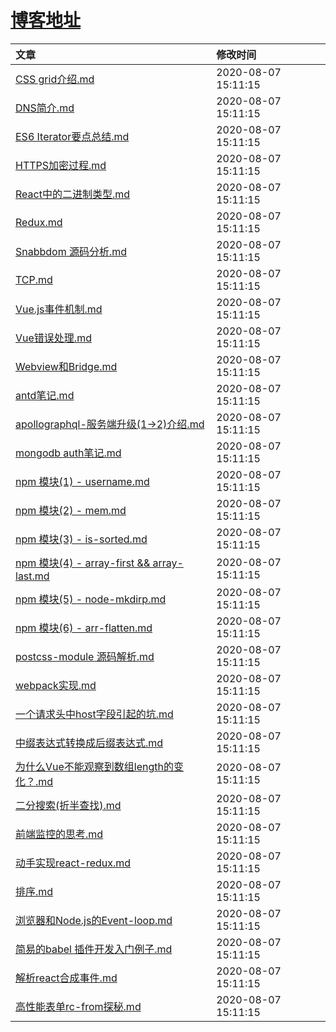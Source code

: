 # [博客地址](https://github.com/AfterThreeYears/blog)
| 文章 | 修改时间 |
|:---|:------------|
|[CSS grid介绍.md](https://github.com/AfterThreeYears/blog/blob/master/CSS%20grid%E4%BB%8B%E7%BB%8D.md)|2020-08-07 15:11:15|
|[DNS简介.md](https://github.com/AfterThreeYears/blog/blob/master/DNS%E7%AE%80%E4%BB%8B.md)|2020-08-07 15:11:15|
|[ES6 Iterator要点总结.md](https://github.com/AfterThreeYears/blog/blob/master/ES6%20Iterator%E8%A6%81%E7%82%B9%E6%80%BB%E7%BB%93.md)|2020-08-07 15:11:15|
|[HTTPS加密过程.md](https://github.com/AfterThreeYears/blog/blob/master/HTTPS%E5%8A%A0%E5%AF%86%E8%BF%87%E7%A8%8B.md)|2020-08-07 15:11:15|
|[React中的二进制类型.md](https://github.com/AfterThreeYears/blog/blob/master/React%E4%B8%AD%E7%9A%84%E4%BA%8C%E8%BF%9B%E5%88%B6%E7%B1%BB%E5%9E%8B.md)|2020-08-07 15:11:15|
|[Redux.md](https://github.com/AfterThreeYears/blog/blob/master/Redux.md)|2020-08-07 15:11:15|
|[Snabbdom 源码分析.md](https://github.com/AfterThreeYears/blog/blob/master/Snabbdom%20%E6%BA%90%E7%A0%81%E5%88%86%E6%9E%90.md)|2020-08-07 15:11:15|
|[TCP.md](https://github.com/AfterThreeYears/blog/blob/master/TCP.md)|2020-08-07 15:11:15|
|[Vue.js事件机制.md](https://github.com/AfterThreeYears/blog/blob/master/Vue.js%E4%BA%8B%E4%BB%B6%E6%9C%BA%E5%88%B6.md)|2020-08-07 15:11:15|
|[Vue错误处理.md](https://github.com/AfterThreeYears/blog/blob/master/Vue%E9%94%99%E8%AF%AF%E5%A4%84%E7%90%86.md)|2020-08-07 15:11:15|
|[Webview和Bridge.md](https://github.com/AfterThreeYears/blog/blob/master/Webview%E5%92%8CBridge.md)|2020-08-07 15:11:15|
|[antd笔记.md](https://github.com/AfterThreeYears/blog/blob/master/antd%E7%AC%94%E8%AE%B0.md)|2020-08-07 15:11:15|
|[apollographql-服务端升级(1->2)介绍.md](https://github.com/AfterThreeYears/blog/blob/master/apollographql-%E6%9C%8D%E5%8A%A1%E7%AB%AF%E5%8D%87%E7%BA%A7(1-%3E2)%E4%BB%8B%E7%BB%8D.md)|2020-08-07 15:11:15|
|[mongodb auth笔记.md](https://github.com/AfterThreeYears/blog/blob/master/mongodb%20auth%E7%AC%94%E8%AE%B0.md)|2020-08-07 15:11:15|
|[npm 模块(1) - username.md](https://github.com/AfterThreeYears/blog/blob/master/npm%20%E6%A8%A1%E5%9D%97(1)%20-%20username.md)|2020-08-07 15:11:15|
|[npm 模块(2) - mem.md](https://github.com/AfterThreeYears/blog/blob/master/npm%20%E6%A8%A1%E5%9D%97(2)%20-%20mem.md)|2020-08-07 15:11:15|
|[npm 模块(3) - is-sorted.md](https://github.com/AfterThreeYears/blog/blob/master/npm%20%E6%A8%A1%E5%9D%97(3)%20-%20is-sorted.md)|2020-08-07 15:11:15|
|[npm 模块(4) - array-first && array-last.md](https://github.com/AfterThreeYears/blog/blob/master/npm%20%E6%A8%A1%E5%9D%97(4)%20-%20array-first%20%26%26%20array-last.md)|2020-08-07 15:11:15|
|[npm 模块(5) - node-mkdirp.md](https://github.com/AfterThreeYears/blog/blob/master/npm%20%E6%A8%A1%E5%9D%97(5)%20-%20node-mkdirp.md)|2020-08-07 15:11:15|
|[npm 模块(6) - arr-flatten.md](https://github.com/AfterThreeYears/blog/blob/master/npm%20%E6%A8%A1%E5%9D%97(6)%20-%20arr-flatten.md)|2020-08-07 15:11:15|
|[postcss-module 源码解析.md](https://github.com/AfterThreeYears/blog/blob/master/postcss-module%20%E6%BA%90%E7%A0%81%E8%A7%A3%E6%9E%90.md)|2020-08-07 15:11:15|
|[webpack实现.md](https://github.com/AfterThreeYears/blog/blob/master/webpack%E5%AE%9E%E7%8E%B0.md)|2020-08-07 15:11:15|
|[一个请求头中host字段引起的坑.md](https://github.com/AfterThreeYears/blog/blob/master/%E4%B8%80%E4%B8%AA%E8%AF%B7%E6%B1%82%E5%A4%B4%E4%B8%ADhost%E5%AD%97%E6%AE%B5%E5%BC%95%E8%B5%B7%E7%9A%84%E5%9D%91.md)|2020-08-07 15:11:15|
|[中缀表达式转换成后缀表达式.md](https://github.com/AfterThreeYears/blog/blob/master/%E4%B8%AD%E7%BC%80%E8%A1%A8%E8%BE%BE%E5%BC%8F%E8%BD%AC%E6%8D%A2%E6%88%90%E5%90%8E%E7%BC%80%E8%A1%A8%E8%BE%BE%E5%BC%8F.md)|2020-08-07 15:11:15|
|[为什么Vue不能观察到数组length的变化？.md](https://github.com/AfterThreeYears/blog/blob/master/%E4%B8%BA%E4%BB%80%E4%B9%88Vue%E4%B8%8D%E8%83%BD%E8%A7%82%E5%AF%9F%E5%88%B0%E6%95%B0%E7%BB%84length%E7%9A%84%E5%8F%98%E5%8C%96%EF%BC%9F.md)|2020-08-07 15:11:15|
|[二分搜索(折半查找).md](https://github.com/AfterThreeYears/blog/blob/master/%E4%BA%8C%E5%88%86%E6%90%9C%E7%B4%A2(%E6%8A%98%E5%8D%8A%E6%9F%A5%E6%89%BE).md)|2020-08-07 15:11:15|
|[前端监控的思考.md](https://github.com/AfterThreeYears/blog/blob/master/%E5%89%8D%E7%AB%AF%E7%9B%91%E6%8E%A7%E7%9A%84%E6%80%9D%E8%80%83.md)|2020-08-07 15:11:15|
|[动手实现react-redux.md](https://github.com/AfterThreeYears/blog/blob/master/%E5%8A%A8%E6%89%8B%E5%AE%9E%E7%8E%B0react-redux.md)|2020-08-07 15:11:15|
|[排序.md](https://github.com/AfterThreeYears/blog/blob/master/%E6%8E%92%E5%BA%8F.md)|2020-08-07 15:11:15|
|[浏览器和Node.js的Event-loop.md](https://github.com/AfterThreeYears/blog/blob/master/%E6%B5%8F%E8%A7%88%E5%99%A8%E5%92%8CNode.js%E7%9A%84Event-loop.md)|2020-08-07 15:11:15|
|[简易的babel 插件开发入门例子.md](https://github.com/AfterThreeYears/blog/blob/master/%E7%AE%80%E6%98%93%E7%9A%84babel%20%E6%8F%92%E4%BB%B6%E5%BC%80%E5%8F%91%E5%85%A5%E9%97%A8%E4%BE%8B%E5%AD%90.md)|2020-08-07 15:11:15|
|[解析react合成事件.md](https://github.com/AfterThreeYears/blog/blob/master/%E8%A7%A3%E6%9E%90react%E5%90%88%E6%88%90%E4%BA%8B%E4%BB%B6.md)|2020-08-07 15:11:15|
|[高性能表单rc-from探秘.md](https://github.com/AfterThreeYears/blog/blob/master/%E9%AB%98%E6%80%A7%E8%83%BD%E8%A1%A8%E5%8D%95rc-from%E6%8E%A2%E7%A7%98.md)|2020-08-07 15:11:15|